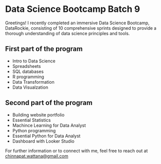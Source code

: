 # Data Science Bootcamp Batch 9

Greetings! 
I recently completed an immersive Data Science Bootcamp, DataRockie, consisting of 10 comprehensive sprints designed to provide a thorough understanding of data science principles and tools.

## First part of the program

- Intro to Data Science
- Spreadsheets
- SQL databases
- R programming
- Data Transformation
- Data Visualzation

## Second part of the program

- Building website portfolio
- Essential Statistics
- Machince Learning for Data Analyst
- Python programming
- Essential Python for Data Analyst
- Dashboard with Looker Studio

For further information or to connect with me, feel free to reach out at chinnapat.wattana@gmail.com

